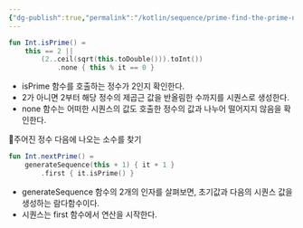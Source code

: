 ```yaml
---
{"dg-publish":true,"permalink":"/kotlin/sequence/prime-find-the-prime-number-with-sequence/"}
---
```



```kotlin
fun Int.isPrime() =  
    this == 2 ||  
        (2..ceil(sqrt(this.toDouble())).toInt())  
            .none { this % it == 0 }
```

- isPrime 함수를 호출하는 정수가 2인지 확인한다.
- 2가 아니면 2부터 해당 정수의 제곱근 값을 반올림한 수까지를 시퀀스로 생성한다.
- none 함수는 어떠한 시퀀스의 값도 호출한 정수의 값과 나누어 떨어지지 않음을 확인한다.

주어진 정수 다음에 나오는 소수를 찾기
```kotlin
fun Int.nextPrime() =  
    generateSequence(this + 1) { it + 1 }  
        .first { it.isPrime() }
```
- generateSequence 함수의 2개의 인자를 살펴보면, 초기값과 다음의 시퀀스 값을 생성하는 람다함수이다.
- 시퀀스는 first 함수에서 연산을 시작한다.
